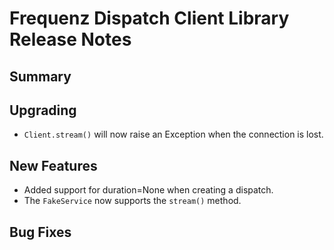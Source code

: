 # Frequenz Dispatch Client Library Release Notes

## Summary

<!-- Here goes a general summary of what this release is about -->

## Upgrading

* `Client.stream()` will now raise an Exception when the connection is lost.

## New Features

* Added support for duration=None when creating a dispatch.
* The `FakeService` now supports the `stream()` method.

## Bug Fixes

<!-- Here goes notable bug fixes that are worth a special mention or explanation -->

